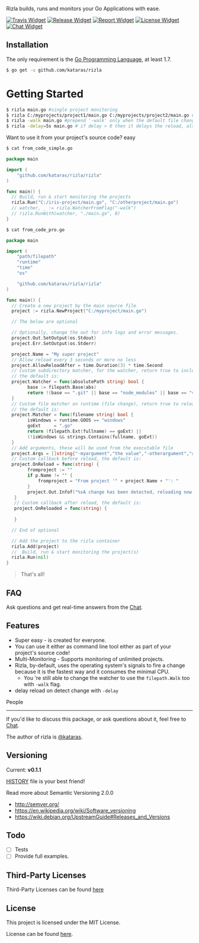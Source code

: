 Rizla builds, runs and monitors your Go Applications with ease.

[![Travis Widget]][Travis] [![Release Widget]][Release] [![Report Widget]][Report] [![License Widget]][License] [![Chat Widget]][Chat]

Installation
------------
The only requirement is the [Go Programming Language](https://golang.org/dl), at least 1.7.

```sh
$ go get -u github.com/kataras/rizla
```


# Getting Started

```bash
$ rizla main.go #single project monitoring
$ rizla C:/myprojects/project1/main.go C:/myprojects/project2/main.go #multi projects monitoring
$ rizla -walk main.go #prepend '-walk' only when the default file changes scanning method doesn't works for you.
$ rizla -delay=5s main.go # if delay > 0 then it delays the reload, also note that it accepts the first change but the rest of changes every "delay".
```

Want to use it from your project's source code? easy

```sh
$ cat from_code_simple.go
```

```go
package main

import (
    "github.com/kataras/rizla/rizla"
)

func main() {
  // Build, run & start monitoring the projects
  rizla.Run("C:/iris-project/main.go", "C:/otherproject/main.go")
  // watcher, _ := rizla.WatcherFromFlag("-walk")
  // rizla.RunWith(watcher, "./main.go", 0)
}
```

```sh
$ cat from_code_pro.go
```
```go
package main

import (
    "path/filepath"
    "runtime"
    "time"
    "os"

    "github.com/kataras/rizla/rizla"
)

func main() {
  // Create a new project by the main source file
  project := rizla.NewProject("C:/myproject/main.go")

  // The below are optional

  // Optionally, change the out for info logs and error messages.
  project.Out.SetOutput(os.Stdout)
  project.Err.SetOutput(os.Stderr)

  project.Name = "My super project"
  // Allow reload every 3 seconds or more no less
  project.AllowReloadAfter = time.Duration(3) * time.Second
  // Custom subdirectory matcher, for the watcher, return true to include this folder to the watcher
  // the default is:
  project.Watcher = func(absolutePath string) bool {
        base := filepath.Base(abs)
        return !(base == ".git" || base == "node_modules" || base == "vendor")
  }
  // Custom file matcher on runtime (file change), return true to reload when a file with this file name changed
  // the default is:
  project.Matcher = func(filename string) bool {
        isWindows = runtime.GOOS == "windows"
        goExt     = ".go"
        return (filepath.Ext(fullname) == goExt) ||
        (!isWindows && strings.Contains(fullname, goExt))
  }
  // Add arguments, these will be used from the executable file
  project.Args = []string{"-myargument","the value","-otherargument","a value"}
  // Custom callback before reload, the default is:
  project.OnReload = func(string) {
        fromproject := ""
        if p.Name != "" {
            fromproject = "From project '" + project.Name + "': "
        }
        project.Out.Infof("%sA change has been detected, reloading now...", fromproject)
   }
   // Custom callback after reload, the default is:
   project.OnReloaded = func(string) {
        
   }

  // End of optional

  // Add the project to the rizla container
  rizla.Add(project)
  //  Build, run & start monitoring the project(s)
  rizla.Run(nil)
}
```

> That's all!

FAQ
------------
Ask questions and get real-time answers from the [Chat][CHAT].

Features
------------
- Super easy - is created for everyone.
- You can use it either as command line tool either as part of your project's source code!
- Multi-Monitoring - Supports monitoring of unlimited projects.
- Rizla, by-default, uses the operating system's signals to fire a change because it is the fastest way and it consumes the minimal CPU.
   - You 're still able to change the watcher to use the `filepath.Walk` too with `-walk` flag.
- delay reload on detect change with `-delay`

People

------------
If you'd like to discuss this package, or ask questions about it, feel free to [Chat][CHAT].

The author of rizla is [@kataras](https://github.com/kataras).

Versioning
------------

Current: **v0.1.1**

[HISTORY](https://github.com/kataras/rizla/blob/master/HISTORY.md) file is your best friend!

Read more about Semantic Versioning 2.0.0

 - http://semver.org/
 - https://en.wikipedia.org/wiki/Software_versioning
 - https://wiki.debian.org/UpstreamGuide#Releases_and_Versions

Todo
------------

- [ ] Tests
- [ ] Provide full examples.

Third-Party Licenses
------------

Third-Party Licenses can be found [here](THIRDPARTY-LICENSE)

License
------------

This project is licensed under the MIT License.

License can be found [here](LICENSE).

[Travis Widget]: https://img.shields.io/travis/kataras/rizla.svg?style=flat-square
[Travis]: http://travis-ci.org/kataras/rizla
[License Widget]: https://img.shields.io/badge/license-MIT%20%20License%20-E91E63.svg?style=flat-square
[License]: https://github.com/kataras/rizla/blob/master/LICENSE
[Release Widget]: https://img.shields.io/badge/release-v0.1.1-blue.svg?style=flat-square
[Release]: https://github.com/kataras/rizla/releases
[Chat Widget]: https://img.shields.io/badge/community-chat-00BCD4.svg?style=flat-square
[Chat]: https://kataras.rocket.chat/channel/rizla
[ChatMain]: https://kataras.rocket.chat/channel/rizla
[ChatAlternative]: https://gitter.im/kataras/rizla
[Report Widget]: https://img.shields.io/badge/report%20card-A%2B-F44336.svg?style=flat-square
[Report]: http://goreportcard.com/report/kataras/rizla
[Language Widget]: https://img.shields.io/badge/powered_by-Go-3362c2.svg?style=flat-square
[Language]: http://golang.org
[Platform Widget]: https://img.shields.io/badge/platform-Any--OS-gray.svg?style=flat-square
